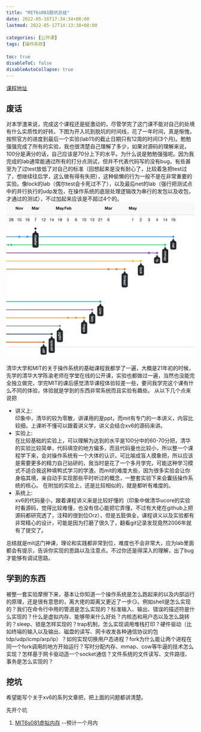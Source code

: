 ```yaml
---
title: "MIT6s081脱坑总结"
date: 2022-05-16T17:34:34+08:00
lastmod: 2022-05-17T14:13:38+08:00

categories: [公开课]
tags: [操作系统]

toc: true
disableToC: false
disableAutoCollapse: true
---
```


[课程地址](https://pdos.csail.mit.edu/6.S081/2020/schedule.html)

## 废话
对本学渣来说，完成这个课程还是挺激动的，尽管学完了这门课不能对自己的处境有什么实质性的好转。下图为开入坑到脱坑的时间线，花了一年时间，真是惭愧，按照官方的进度到最后一个实验(lab11)的截止日期只有12周的时间(3个月)。勉勉强强完成了所有的实验，我也很清楚自己理解了多少，如果对源码的理解来说，100分是满分的话，自己应该是70分上下的水平。为什么说是勉勉强强呢。因为我完成的lab通常能通过所有的打分点测试，但并不代表代码写的没有bug，有些甚至为了过test放低了对自己的标准（回想起来是没有耐心了，比较着急把test过了，想继续往后学，这么做有得有失把），这种偷懒的行为一般不是在非常重要的实验。像lock的lab（偶尔test会卡死过不了），以及最后net的lab（强行把测试点中的并行执行的udp发包，在操作系统的底层处理逻辑改为串行的发包以及收包，才通过的测试），不过加起来应该是不超过4个的。
![xv6_timeline](/posts/images/xv6_timeline.jpg)

清华大学和MIT的关于操作系统的基础课程我都学了一遍，大概是21年初的时候，先学的清华大学陈渝老师在学堂在线的公开课，实验也都做过一遍，当然也没能完全独立做完，学完MIT的课后感觉清华课程体验较差一些，要问我学完这个课有什么不同的体验，体验就是学到的东西非常系统而且实验有趣些。
从以下几个点来说把
- 讲义上:  
印象中，清华的较为零散，讲课用的是ppt，而mit有专门的一本讲义，内容比较细，上课听不懂可以跟着讲义学，讲义会结合xv6的源码来讲。
- 实验上:  
在比较基础的实验上，可以理解为达到的水平是100分中的60-70分把，清华的实验比较简单，代码填空的地方偏多，而且代码量也比较小，所以整一个课程学下来，会对操作系统有一个大体的认识，可比喻成盲人摸象把，所以应该是需要更多的精力自己钻研的，我当时是花了一个多月学完，可能这种学习模式不适合我这种填鸭式学习的学渣。而mit的难度大些，因为很多实验会让你身临其境，亲自动手实现那些平时听过的概念，一整套实验下来会囊括操作系统的核心。
在附加的实验上，还是比较相似的，就是都听有难度的。
- 系统上:  
xv6的代码量小，跟着课程讲义来是比较好懂的（印象中做清华ucore的实验时看源码，觉得比较难懂，也没有信心能把它弄懂，不过有大佬在github上把源码都研究透了，注释的很到位Orz），但是五脏俱全，课程讲义以及实验都有非常精心的设计，可能是因为打磨了很久了，翻看git记录发现竟然2006年就有了提交了。

总结就是mit这门神课，理论和实践都非常到位，难度也不会非常大，应为lab里面都会有提示，告诉你实现的思路以及注意点。不过你还是得深入的理解，出了bug才能够有调试思路。

## 学到的东西
被整一套实验摩擦下来，基本让你知道一个操作系统是怎么跑起来的以及内部运行的原理，还是很有意思的，离大佬的距离又更近了一步😏。例如shell是怎么实现的？我们在命令行中用的管道是怎么实现的？标准输入、输出、错误的描述符是什么实现的？什么是虚拟内存、能够带来什么好处？内核态和用户态以及怎么跳转的？sleep、锁是怎样实现的？trap机制，怎么实现调用堆栈打印？硬件驱动（比如终端的输入以及输出、磁盘的读写、网卡收发各种通信协议的包tdp/udp/icmp/arp/ip）？如何实现切换用户态进程？fork为什么能让两个进程在同一个fork调用的地方开始运行？写时分配内存、mmap、cow等牛逼的技术怎么实现？怎样基于网卡驱动造一个socket通信？文件系统的文件读写、文件路径、事务是怎么实现的？


## 挖坑
希望能写个关于xv6的系列文章把，把上面的问题都讲清楚。

先开个坑
1. [MIT6s081虚拟内存](https://afrankie.github.io/posts/MIT6s081%E8%99%9A%E6%8B%9F%E5%86%85%E5%AD%98/) --预计一个月内